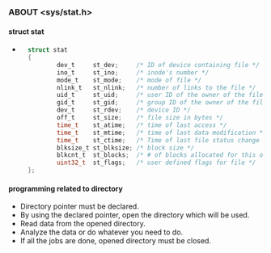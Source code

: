 ### ABOUT <sys/stat.h>

#### struct stat
* ```c
	struct stat
	{
			dev_t     st_dev;     /* ID of device containing file */
			ino_t     st_ino;     /* inode's number */
			mode_t    st_mode;    /* mode of file */
			nlink_t   st_nlink;   /* number of links to the file */
			uid_t     st_uid;     /* user ID of the owner of the file */
			gid_t     st_gid;     /* group ID of the owner of the file */
			dev_t     st_rdev;    /* device ID */
			off_t     st_size;    /* file size in bytes */
			time_t    st_atime;   /* time of last access */
			time_t    st_mtime;   /* time of last data modification */
			time_t    st_ctime;   /* Time of last file status change */
			blksize_t st_blksize; /* block size */
			blkcnt_t  st_blocks;  /* # of blocks allocated for this object */
			uint32_t  st_flags;   /* user defined flags for file */
	};
  ```

#### programming related to directory
* Directory pointer must be declared.
* By using the declared pointer, open the directory which will be used.
* Read data from the opened directory.
* Analyze the data or do whatever you need to do.
* If all the jobs are done, opened directory must be closed.
